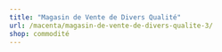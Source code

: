 ```yaml
---
title: "Magasin de Vente de Divers Qualité"
url: /macenta/magasin-de-vente-de-divers-qualite-3/
shop: commodité
---
```

